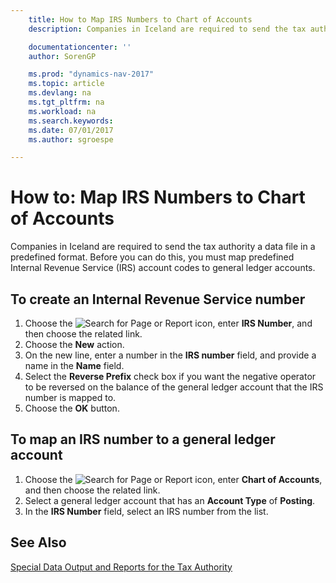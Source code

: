 ```yaml
---
    title: How to Map IRS Numbers to Chart of Accounts
    description: Companies in Iceland are required to send the tax authority a data file in a predefined format. Before you can do this, you must map predefined Internal Revenue Service (IRS) account codes to general ledger accounts.

    documentationcenter: ''
    author: SorenGP

    ms.prod: "dynamics-nav-2017"
    ms.topic: article
    ms.devlang: na
    ms.tgt_pltfrm: na
    ms.workload: na
    ms.search.keywords:
    ms.date: 07/01/2017
    ms.author: sgroespe

---
```

# How to: Map IRS Numbers to Chart of Accounts
Companies in Iceland are required to send the tax authority a data file in a predefined format. Before you can do this, you must map predefined Internal Revenue Service (IRS) account codes to general ledger accounts.  

## To create an Internal Revenue Service number  

1.  Choose the ![Search for Page or Report](../../media/ui-search/search_small.png "Search for Page or Report icon") icon, enter **IRS Number**, and then choose the related link.  
2.  Choose the **New** action.  
3.  On the new line, enter a number in the **IRS number** field, and provide a name in the **Name** field.  
4.  Select the **Reverse Prefix** check box if you want the negative operator to be reversed on the balance of the general ledger account that the IRS number is mapped to.  
5.  Choose the **OK** button.  

## To map an IRS number to a general ledger account  

1.  Choose the ![Search for Page or Report](../../media/ui-search/search_small.png "Search for Page or Report icon") icon, enter **Chart of Accounts**, and then choose the related link.  
2.  Select a general ledger account that has an **Account Type** of **Posting**.  
3.  In the **IRS Number** field, select an IRS number from the list.  

## See Also  
 [Special Data Output and Reports for the Tax Authority](special-data-output-and-reports-for-the-tax-authority.md) 
